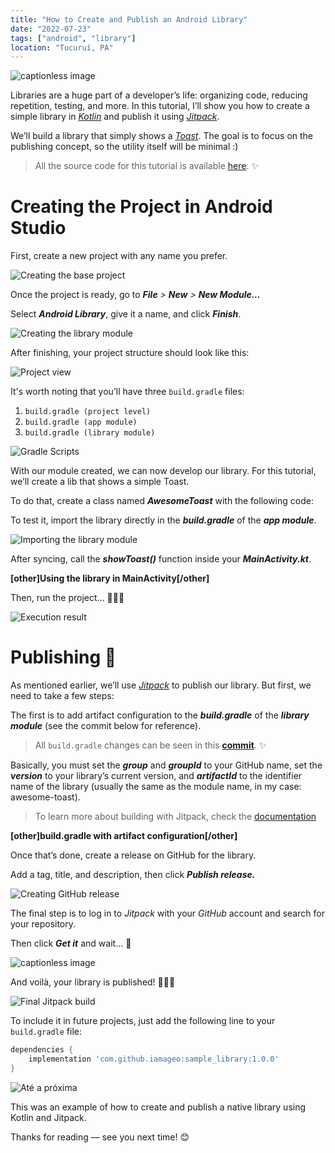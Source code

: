 ```yaml
---
title: "How to Create and Publish an Android Library"
date: "2022-07-23"
tags: ["android", "library"]
location: "Tucuruí, PA"
---
```


![captionless image](https://miro.medium.com/v2/resize:fit:1400/format:webp/1*Cp4OFWarwXkgoOJtvmOINg.jpeg)

Libraries are a huge part of a developer’s life: organizing code, reducing repetition, testing, and more. In this tutorial, I’ll show you how to create a simple library in [_Kotlin_](https://kotlinlang.org/) and publish it using [_Jitpack_](https://jitpack.io/).

We’ll build a library that simply shows a [_Toast_](https://developer.android.com/guide/topics/ui/notifiers/toasts). The goal is to focus on the publishing concept, so the utility itself will be minimal :)

> All the source code for this tutorial is available [here](https://github.com/iamageo/sample_library). ✨

Creating the Project in Android Studio
======================================

First, create a new project with any name you prefer.

![Creating the base project](https://miro.medium.com/v2/resize:fit:1400/format:webp/1*wWlkWkA7GFjVpclISqsIyg.png)

Once the project is ready, go to **_File_** _>_ **_New_** _>_ **_New Module…_**

Select **_Android Library_**, give it a name, and click **_Finish_**.

![Creating the library module](https://miro.medium.com/v2/resize:fit:1374/format:webp/1*tTqajO7myO7htpZVTlLALw.png)

After finishing, your project structure should look like this:

![Project view](https://miro.medium.com/v2/resize:fit:984/format:webp/1*tHYO4a3_l-1yxFgP0Yqjcg.png)

It's worth noting that you’ll have three `build.gradle` files:

1.  `build.gradle (project level)`
2.  `build.gradle (app module)`
3.  `build.gradle (library module)`

![Gradle Scripts](https://miro.medium.com/v2/resize:fit:966/format:webp/1*IJM4glGAJ4L3LXOr1Kujpg.png)

With our module created, we can now develop our library. For this tutorial, we’ll create a lib that shows a simple Toast.

To do that, create a class named **_AwesomeToast_** with the following code:

To test it, import the library directly in the **_build.gradle_** of the **_app module_**.

![Importing the library module](https://miro.medium.com/v2/resize:fit:1086/format:webp/1*CCxSa1zC4BcpJVlBidt37g.png)

After syncing, call the **_showToast()_** function inside your **_MainActivity.kt_**.

<b>[other]Using the library in MainActivity[/other]</b>

Then, run the project... 🎉🎉🎉

![Execution result](https://miro.medium.com/v2/resize:fit:810/format:webp/1*Ft3UUZdCWjPYvDvXJf-xDA.png)

Publishing 🚀
=============

As mentioned earlier, we’ll use [_Jitpack_](https://jitpack.io/) to publish our library. But first, we need to take a few steps:

The first is to add artifact configuration to the **_build.gradle_** of the **_library module_** (see the commit below for reference).

> All `build.gradle` changes can be seen in this [**commit**](https://github.com/iamageo/sample_library/commit/06f3c44f84e91c2bb6f5d454278d12a18377935b). ✨

Basically, you must set the **_group_** and **_groupId_** to your GitHub name, set the **_version_** to your library’s current version, and **_artifactId_** to the identifier name of the library (usually the same as the module name, in my case: awesome-toast).

> To learn more about building with Jitpack, check the [documentation](https://jitpack.io/docs/BUILDING/#gradle-projects)

<b>[other]build.gradle with artifact configuration[/other]</b>

Once that’s done, create a release on GitHub for the library.

Add a tag, title, and description, then click **_Publish release._**

![Creating GitHub release](https://miro.medium.com/v2/resize:fit:1400/format:webp/1*gBOmGoAxhbcpml3Hz54_MA.png)

The final step is to log in to _Jitpack_ with your _GitHub_ account and search for your repository.

Then click **_Get it_** and wait... 🚧

![captionless image](https://miro.medium.com/v2/resize:fit:1374/format:webp/1*RBMS7aWlx19LAyXXwsRdcg.png)

And voilà, your library is published! 🚀🚀🚀

![Final Jitpack build](https://miro.medium.com/v2/resize:fit:1400/format:webp/1*vvJV6K_Nv4kkLiuPrKcINg.png)

To include it in future projects, just add the following line to your `build.gradle` file:

```gradle
dependencies {	          
    implementation 'com.github.iamageo:sample_library:1.0.0'
}
```

![Até a próxima](https://miro.medium.com/v2/resize:fit:960/format:webp/0*gOB_XTo91XeIX4iE.gif)

This was an example of how to create and publish a native library using Kotlin and Jitpack.

Thanks for reading — see you next time! 😊